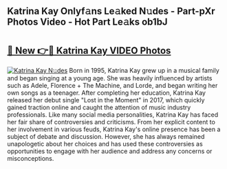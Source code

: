 ## Katrina Kay Onlyf𝚊ns Le𝚊ked N𝚞des - Part-pXr Photos Video - Hot Part Le𝚊ks ob1bJ

# <h2><a href="http://ac11528.deff.icu/?id=Katrina+Kay">🔗 New 👉🔴 Katrina Kay VIDEO Photos</a></h2>

[![Katrina Kay N𝚞des](https://i.imgur.com/rIISA9y.gif)](http://ac11528.deff.icu/?id=Katrina+Kay)
Born in 1995, Katrina Kay grew up in a musical family and began singing at a young age. She was heavily influenced by artists such as Adele, Florence + The Machine, and Lorde, and began writing her own songs as a teenager. After completing her education, Katrina Kay released her debut single "Lost in the Moment" in 2017, which quickly gained traction online and caught the attention of music industry professionals. Like many social media personalities, Katrina Kay has faced her fair share of controversies and criticisms. From her explicit content to her involvement in various feuds, Katrina Kay's online presence has been a subject of debate and discussion. However, she has always remained unapologetic about her choices and has used these controversies as opportunities to engage with her audience and address any concerns or misconceptions.
